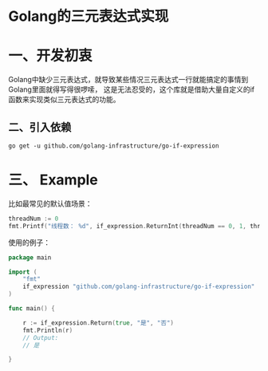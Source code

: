 # Golang的三元表达式实现

# 一、开发初衷

Golang中缺少三元表达式，就导致某些情况三元表达式一行就能搞定的事情到Golang里面就得写得很啰嗦，
这是无法忍受的，这个库就是借助大量自定义的if函数来实现类似三元表达式的功能。

## 二、引入依赖

```text
go get -u github.com/golang-infrastructure/go-if-expression
```

# 三、 Example

比如最常见的默认值场景：

```go
threadNum := 0
fmt.Printf("线程数： %d", if_expression.ReturnInt(threadNum == 0, 1, threadNum))
```

使用的例子：

```go
package main

import (
	"fmt"
	if_expression "github.com/golang-infrastructure/go-if-expression"
)

func main() {

	r := if_expression.Return(true, "是", "否")
	fmt.Println(r)
	// Output:
	// 是

}

```

